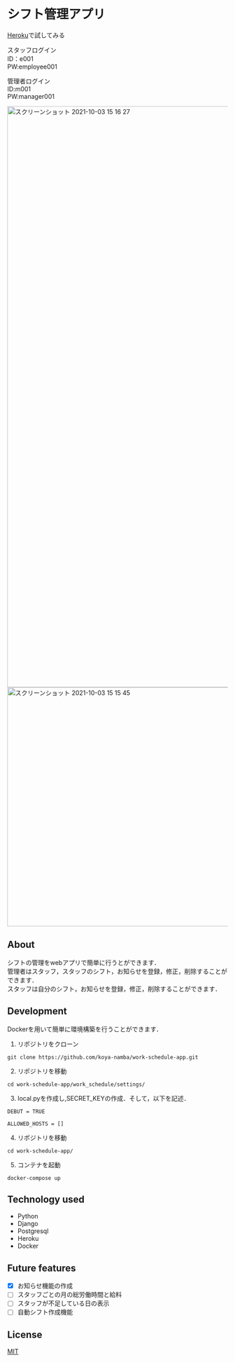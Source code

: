 # シフト管理アプリ

[Heroku](https://workscheduleapp.herokuapp.com/)で試してみる

スタッフログイン  
ID：e001  
PW:employee001


管理者ログイン  
ID:m001  
PW:manager001

<img width="1327" alt="スクリーンショット 2021-10-03 15 16 27" src="https://user-images.githubusercontent.com/82089820/135742481-7c8fd3ab-3fd5-4ba3-9fb5-03fcb6b3de4e.png">

<img width="546" alt="スクリーンショット 2021-10-03 15 15 45" src="https://user-images.githubusercontent.com/82089820/135742556-bf5bf475-66ec-4e69-953f-94624f46cd61.png">


## About

シフトの管理をwebアプリで簡単に行うとができます．  
管理者はスタッフ，スタッフのシフト，お知らせを登録，修正，削除することができます．  
スタッフは自分のシフト，お知らせを登録，修正，削除することができます．

## Development

Dockerを用いて簡単に環境構築を行うことができます．

1.  リポジトリをクローン
```
git clone https://github.com/koya-namba/work-schedule-app.git
```
2. リポジトリを移動
```
cd work-schedule-app/work_schedule/settings/
```
3. local.pyを作成し,SECRET_KEYの作成．そして，以下を記述．
```
DEBUT = TRUE

ALLOWED_HOSTS = []
```
4. リポジトリを移動
```
cd work-schedule-app/
```
5. コンテナを起動
```
docker-compose up
```

## Technology used
- Python
- Django
- Postgresql
- Heroku
- Docker

## Future features

- [x] お知らせ機能の作成
- [ ] スタッフごとの月の総労働時間と給料
- [ ] スタッフが不足している日の表示
- [ ] 自動シフト作成機能

## License
[MIT](https://choosealicense.com/licenses/mit/)
